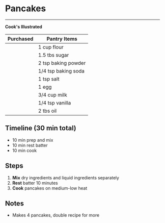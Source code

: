 # Pancakes
---
**Cook's Illustrated**

Purchased    | Pantry Items
-----------  | ------------
             | 1 cup flour
             | 1.5 tbs sugar
             | 2 tsp baking powder
             | 1/4 tsp baking soda
             | 1 tsp salt
             | 1 egg
             | 3/4 cup milk
             | 1/4 tsp vanilla
             | 2 tbs oil

## Timeline (30 min total)
* 10 min prep and mix
* 10 min rest batter
* 10 min cook

## Steps

1. **Mix** dry ingredients and liquid ingredients separately
2. **Rest** batter 10 minutes
3. **Cook** pancakes on medium-low heat


## Notes
* Makes 4 pancakes, double recipe for more